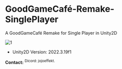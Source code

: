 # GoodGameCafé-Remake-SinglePlayer
A GoodGameCafé Remake for Single Player in Unity2D

![1](https://github.com/JojoEffekt/GGC-Remake-SP/assets/69061043/d8f4fe57-2bc2-4dc8-8b0b-38e03d57b644)


+ Unity2D Version: 2022.3.19f1

**Contact:**
<sup>Dicord: jojoeffekt.</sup>
